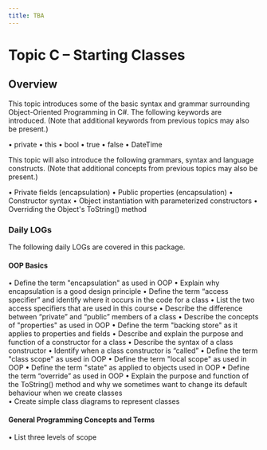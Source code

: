 ```yaml
---
title: TBA
---
```

# Topic C – Starting Classes

## Overview

This topic introduces some of the basic syntax and grammar surrounding Object-Oriented Programming in C#. The following keywords are introduced. (Note that additional keywords from previous topics may also be present.)

• private 
• this 
• bool
• true 
• false
• DateTime

This topic will also introduce the following grammars, syntax and language constructs. (Note that additional concepts from previous topics may also be present.) 

• Private fields (encapsulation) 
• Public properties (encapsulation) 
• Constructor syntax 
• Object instantiation with parameterized constructors 
• Overriding the Object's ToString() method

### Daily LOGs

The following daily LOGs are covered in this package. 

#### OOP Basics

• Define the term "encapsulation" as used in OOP 
• Explain why encapsulation is a good design principle 
• Define the term “access specifier” and identify where it occurs in the code for a class
• List the two access specifiers that are used in this course
• Describe the difference between “private” and “public” members of a class
• Describe the concepts of "properties" as used in OOP 
• Define the term "backing store" as it applies to properties and fields
• Describe and explain the purpose and function of a constructor for a class
• Describe the syntax of a class constructor
• Identify when a class constructor is “called”
• Define the term "class scope" as used in OOP 
• Define the term "local scope" as used in OOP 
• Define the term "state" as applied to objects used in OOP 
• Define the term “override” as used in OOP
• Explain the purpose and function of the ToString() method and why we sometimes want to change its default behaviour when we create classes  
• Create simple class diagrams to represent classes 

#### General Programming Concepts and Terms 

• List three levels of scope
